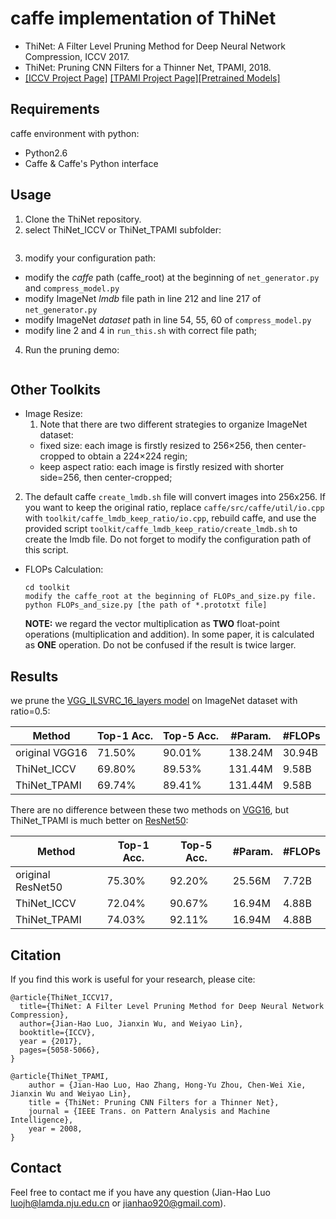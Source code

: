 # caffe implementation of ThiNet
* ThiNet: A Filter Level Pruning Method for Deep Neural Network Compression, ICCV 2017.
* ThiNet: Pruning CNN Filters for a Thinner Net, TPAMI, 2018.
* [[ICCV Project Page]](http://lamda.nju.edu.cn/luojh/project/ThiNet_ICCV17/ThiNet_ICCV17.html)   [[TPAMI Project Page]](http://lamda.nju.edu.cn/luojh/project/ThiNet_TPAMI18/ThiNet_TPAMI18.html)[[Pretrained Models]](https://github.com/Roll920/ThiNet)

## Requirements 
caffe environment with python:
* Python2.6
* Caffe & Caffe's Python interface

## Usage
1. Clone the ThiNet repository.
2. select ThiNet_ICCV or ThiNet_TPAMI subfolder:
```cd ThiNet_ICCV
```
3. modify your configuration path:
  + modify the *caffe*  path (caffe_root) at the beginning of `net_generator.py` and `compress_model.py`
  + modify ImageNet *lmdb* file path in line 212 and line 217 of `net_generator.py`
  + modify ImageNet *dataset* path in line 54, 55, 60 of `compress_model.py`
  + modify line 2 and 4 in `run_this.sh` with correct file path;
4. Run the pruning demo:
```./run_this.sh
```

## Other Toolkits
* Image Resize:
  1. Note that there are two different strategies to organize ImageNet dataset:
    + fixed size: each image is firstly resized to 256×256, then center-cropped to obtain a 224×224 regin;
    + keep aspect ratio: each image is firstly resized with shorter side=256, then center-cropped;
 2. The default caffe `create_lmdb.sh` file will convert images into 256x256. If you want to keep the original ratio, replace `caffe/src/caffe/util/io.cpp` with `toolkit/caffe_lmdb_keep_ratio/io.cpp`, rebuild caffe, and use the provided script `toolkit/caffe_lmdb_keep_ratio/create_lmdb.sh` to create the lmdb file. Do not forget to modify the configuration path of this script.

* FLOPs Calculation:
  ```
  cd toolkit
  modify the caffe_root at the beginning of FLOPs_and_size.py file.
  python FLOPs_and_size.py [the path of *.prototxt file]
  ```
  **NOTE:** we regard the vector multiplication as **TWO** float-point operations (multiplication and addition). In some paper,  it is calculated as **ONE** operation. Do not be confused if the result is twice larger.

## Results
we prune the [VGG_ILSVRC_16_layers model](https://gist.github.com/ksimonyan/211839e770f7b538e2d8) on ImageNet dataset with ratio=0.5:

| Method  | Top-1 Acc.  | Top-5 Acc.  | #Param.   | #FLOPs  |
| ------------- | ------------- | ------------- |  ------------- |  ------------- | 
| original VGG16  | 71.50%  | 90.01%  | 138.24M  | 30.94B  |
|  ThiNet_ICCV |  69.80%  | 89.53%  | 131.44M  | 9.58B  |
| ThiNet_TPAMI | 69.74% | 89.41% | 131.44M | 9.58B |

There are no difference between these two methods on [VGG16](https://gist.github.com/ksimonyan/211839e770f7b538e2d8), but ThiNet_TPAMI is much better on [ResNet50](https://github.com/KaimingHe/deep-residual-networks):

| Method  | Top-1 Acc.  | Top-5 Acc.  | #Param.   | #FLOPs  |
| ------------- | ------------- | ------------- |  ------------- |  ------------- | 
| original ResNet50  | 75.30%  | 92.20%  | 25.56M  | 7.72B  |
|  ThiNet_ICCV |  72.04%  | 90.67%  | 16.94M | 4.88B |
| ThiNet_TPAMI | 74.03% | 92.11% | 16.94M | 4.88B |

## Citation
If you find this work is useful for your research, please cite:
```
@article{ThiNet_ICCV17,
  title={ThiNet: A Filter Level Pruning Method for Deep Neural Network Compression},
  author={Jian-Hao Luo, Jianxin Wu, and Weiyao Lin},
  booktitle={ICCV},
  year = {2017},
  pages={5058-5066},
}
```
```
@article{ThiNet_TPAMI,
	author = {Jian-Hao Luo, Hao Zhang, Hong-Yu Zhou, Chen-Wei Xie, Jianxin Wu and Weiyao Lin},
	title = {ThiNet: Pruning CNN Filters for a Thinner Net},
	journal = {IEEE Trans. on Pattern Analysis and Machine Intelligence},
	year = 2008,
}
```

## Contact
Feel free to contact me if you have any question (Jian-Hao Luo luojh@lamda.nju.edu.cn or jianhao920@gmail.com).

